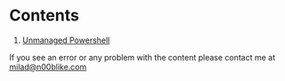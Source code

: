 # Contents
1. [Unmanaged Powershell](https://github.com/n00blike/Security/tree/main/UnmanagedPowershell)


If you see an error or any problem with the content please contact me at milad@n00blike.com
